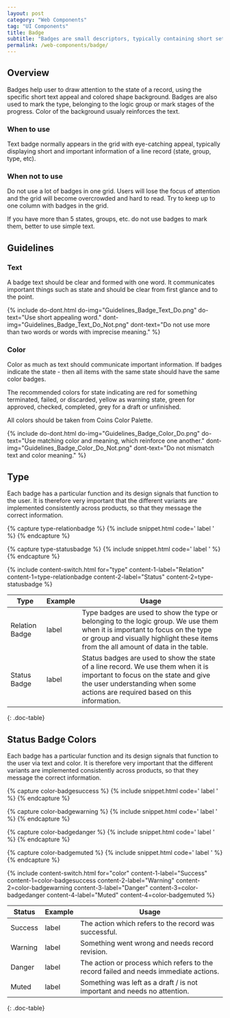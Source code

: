 ```yaml
---
layout: post
category: "Web Components"
tag: "UI Components"
title: Badge
subtitle: "Badges are small descriptors, typically containing short set of characters or a number inside of a colored shape, that usually appear in the grid."
permalink: /web-components/badge/
---
```


## Overview

Badges help user to draw attention to the state of a record, using the specific short text appeal and colored shape background. Badges are also used to mark the type, belonging to the logic group or mark stages of the progress.  Color of the background usualy reinforces the text.

### When to use

Text badge normally appears in the grid with eye-catching appeal, typically displaying short and important information of a line record (state, group, type, etc).

### When not to use

Do not use a lot of badges in one grid. Users will lose the focus of attention and the grid will become overcrowded and hard to read.
Try to keep up to one column with badges in the grid. 

If you have more than 5 states, groups, etc. do not use badges to mark them, better to use simple text.

## Guidelines

### Text
A badge text should be clear and formed with one word. It communicates important things such as state and should be clear from first glance and to the point. 

{% include do-dont.html 
  do-img="Guidelines_Badge_Text_Do.png"
  do-text="Use short appealing word."
  dont-img="Guidelines_Badge_Text_Do_Not.png"
  dont-text="Do not use more than two words or words with imprecise meaning."
%}

### Color
Color as much as text should communicate important information.
If badges indicate the state - then all items with the same state should have the same color badges.

The recommended colors for state indicating are red for something terminated, failed, or discarded, yellow as warning state, green for approved, checked, completed, grey for a draft or unfinished.

All colors should be taken from Coins Color Palette.

{% include do-dont.html 
  do-img="Guidelines_Badge_Color_Do.png"
  do-text="Use matching color and meaning, which reinforce one another."
  dont-img="Guidelines_Badge_Color_Do_Not.png"
  dont-text="Do not mismatch text and color meaning."
%}

## Type

Each badge has a particular function and its design signals that function to the user. It is therefore very important that the different variants are implemented consistently across products, so that they message the correct information.

<!-- Content switch -->
<!-- Content switch tab 1 -->
{% capture type-relationbadge %}
{% include snippet.html code='
<span class="badge">label</span>
' %}
{% endcapture %}

<!-- Content switch tab 2 -->
{% capture type-statusbadge %}
{% include snippet.html code='
<span class="badge success">label</span>
' %}
{% endcapture %}

<!-- Render Content -->
{% include content-switch.html for="type"
           content-1-label="Relation" content-1=type-relationbadge
           content-2-label="Status" content-2=type-statusbadge
%}
<!-- End content switch -->

| Type         | Example                                  | Usage          |
|--------------|------------------------------------------|----------------|
| Relation Badge   | <span class="badge">label</span>         | Type badges are used to show the type or belonging to the logic group. We use them when it is important to focus on the type or group and visually highlight these items from the all amount of data in the table. |
| Status Badge | <span class="badge success">label</span> | Status badges are used to show the state of a line record. We use them when it is important to focus on the state and give the user understanding when some actions are required based on this information. |
{: .doc-table}

## Status Badge Colors

Each badge has a particular function and its design signals that function to the user via text and color. It is therefore very important that the different variants are implemented consistently across products, so that they message the correct information.

<!-- Content switch -->
<!-- Content switch tab 1 -->
{% capture color-badgesuccess %}
{% include snippet.html code='
<span class="badge success">label</span>
' %}
{% endcapture %}

<!-- Content switch tab 2 -->
{% capture color-badgewarning %}
{% include snippet.html code='
<span class="badge warning">label</span>
' %}
{% endcapture %}

<!-- Content switch tab 3 -->
{% capture color-badgedanger %}
{% include snippet.html code='
<span class="badge danger">label</span>
' %}
{% endcapture %}

<!-- Content switch tab 4 -->
{% capture color-badgemuted %}
{% include snippet.html code='
<span class="badge muted">label</span>
' %}
{% endcapture %}

<!-- Render Content -->
{% include content-switch.html for="color"
           content-1-label="Success" content-1=color-badgesuccess
           content-2-label="Warning" content-2=color-badgewarning
           content-3-label="Danger" content-3=color-badgedanger
           content-4-label="Muted" content-4=color-badgemuted
%}
<!-- End Content switch -->

| Status     | Example                                     | Usage                                                                                |
|------------|---------------------------------------------|--------------------------------------------------------------------------------------|
| Success    | <span class="badge success">label</span>    | The action which refers to the record was successful.                                |
| Warning    | <span class="badge warning">label</span>    | Something went wrong and needs record revision.                                      |
| Danger     | <span class="badge danger">label</span>     | The action or process which refers to the record failed and needs immediate actions. |
| Muted      | <span class="badge muted">label</span>      | Something was left as a draft / is not important and needs no attention.             |
{: .doc-table}
